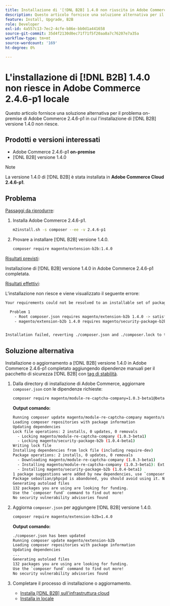```yaml
---
title: Installazione di '[!DNL B2B] 1.4.0 non riuscita in Adobe Commerce 2.4.6-p1 on-premise'
description: Questo articolo fornisce una soluzione alternativa per il problema on-premise di Adobe Commerce 2.4.6-p1 in cui l'installazione della versione 1.4.0 di  [!DNL B2B]  non riesce.
feature: Install, Upgrade, B2B
role: Developer
exl-id: 4a557c13-7ec2-4cfe-b86e-bb0d1a441658
source-git-commit: 35d4f2130d0ec71f71f5f20aa8a7c76207e7a35a
workflow-type: tm+mt
source-wordcount: '169'
ht-degree: 0%

---
```


# L&#39;installazione di [!DNL B2B] 1.4.0 non riesce in Adobe Commerce 2.4.6-p1 locale

Questo articolo fornisce una soluzione alternativa per il problema on-premise di Adobe Commerce 2.4.6-p1 in cui l&#39;installazione di [!DNL B2B] versione 1.4.0 non riesce.

## Prodotti e versioni interessati

* Adobe Commerce 2.4.6-p1 **on-premise**
* [!DNL B2B] versione 1.4.0

>[!NOTE]
>
>La versione 1.4.0 di [!DNL B2B] è stata installata in **Adobe Commerce Cloud 2.4.6-p1**.

## Problema

<u>Passaggi da riprodurre</u>:

1. Installa Adobe Commerce 2.4.6-p1.

   ```bash
   m2install.sh -s composer --ee -v 2.4.6-p1
   ```

1. Provare a installare [!DNL B2B] versione 1.4.0.

   ```bash
   composer require magento/extension-b2b:1.4.0
   ```

<u>Risultati previsti</u>:

Installazione di [!DNL B2B] versione 1.4.0 in Adobe Commerce 2.4.6-p1 completata.

<u>Risultati effettivi</u>:

L’installazione non riesce e viene visualizzato il seguente errore:

```bash
Your requirements could not be resolved to an installable set of packages.

  Problem 1
    - Root composer.json requires magento/extension-b2b 1.4.0 -> satisfiable by magento/extension-b2b[1.4.0].
    - magento/extension-b2b 1.4.0 requires magento/security-package-b2b 1.0.4-beta1 -> found magento/security-package-b2b[1.0.4-beta1] but it does not match your minimum-stability.


Installation failed, reverting ./composer.json and ./composer.lock to their original content.
```

## Soluzione alternativa

Installazione o aggiornamento a [!DNL B2B] versione 1.4.0 in Adobe Commerce 2.4.6-p1 completato aggiungendo dipendenze manuali per il pacchetto di sicurezza [!DNL B2B] con [tag di stabilità](https://getcomposer.org/doc/04-schema.md#package-links).

1. Dalla directory di installazione di Adobe Commerce, aggiornare `composer.json` con le dipendenze richieste:

   ```bash
   composer require magento/module-re-captcha-company=1.0.3-beta1@beta magento/security-package-b2b=1.0.4-beta1@beta
   ```

   **Output comando:**

   ```bash
   Running composer update magento/module-re-captcha-company magento/security-package-b2b
   Loading composer repositories with package information
   Updating dependencies
   Lock file operations: 2 installs, 0 updates, 0 removals
     - Locking magento/module-re-captcha-company (1.0.3-beta1)
     - Locking magento/security-package-b2b (1.0.4-beta1)
   Writing lock file
   Installing dependencies from lock file (including require-dev)
   Package operations: 2 installs, 0 updates, 0 removals
     - Downloading magento/module-re-captcha-company (1.0.3-beta1)
     - Installing magento/module-re-captcha-company (1.0.3-beta1): Extracting archive
     - Installing magento/security-package-b2b (1.0.4-beta1)
   1 package suggestions were added by new dependencies, use `composer suggest` to see details.
   Package sebastian/phpcpd is abandoned, you should avoid using it. No replacement was suggested.
   Generating autoload files
   132 packages you are using are looking for funding.
   Use the `composer fund` command to find out more!
   No security vulnerability advisories found
   ```

1. Aggiorna `composer.json` per aggiungere [!DNL B2B] versione 1.4.0.

   ```bash
   composer require magento/extension-b2b=1.4.0
   ```

   **Output comando:**

   ```bash
   ./composer.json has been updated
   Running composer update magento/extension-b2b
   Loading composer repositories with package information
   Updating dependencies
   ...
   Generating autoload files
   132 packages you are using are looking for funding.
   Use the `composer fund` command to find out more!
   No security vulnerability advisories found
   ```

1. Completare il processo di installazione o aggiornamento.

   * [Installa [!DNL B2B] sull&#39;infrastruttura cloud](https://experienceleague.adobe.com/docs/commerce-cloud-service/user-guide/configure-store/b2b-module.html)
   * [Installa in locale](https://experienceleague.adobe.com/docs/commerce-admin/b2b/install.html)
